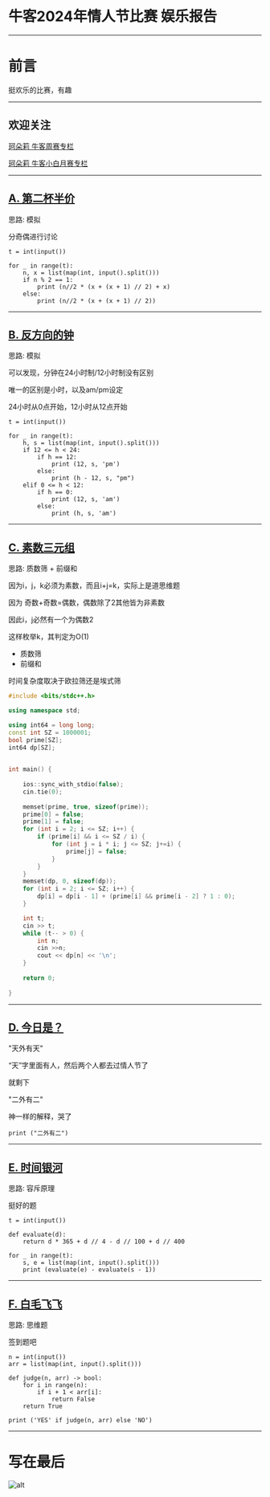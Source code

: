 
# 牛客2024年情人节比赛 娱乐报告

---
# 前言

挺欢乐的比赛，有趣

---

## 欢迎关注

[珂朵莉 牛客周赛专栏](https://www.nowcoder.com/issue/tutorial?zhuanlanId=09oWoj)

[珂朵莉 牛客小白月赛专栏](https://www.nowcoder.com/issue/tutorial?zhuanlanId=0pyBbm)


---
## [A. 第二杯半价](https://ac.nowcoder.com/acm/contest/75483/A)

思路: 模拟

分奇偶进行讨论

```python3 []
t = int(input())

for _ in range(t):
    n, x = list(map(int, input().split()))
    if n % 2 == 1:
        print (n//2 * (x + (x + 1) // 2) + x)
    else:
        print (n//2 * (x + (x + 1) // 2))
```

---
## [B. 反方向的钟](https://ac.nowcoder.com/acm/contest/75483/B)

思路: 模拟

可以发现，分钟在24小时制/12小时制没有区别

唯一的区别是小时，以及am/pm设定

24小时从0点开始，12小时从12点开始

```python3 []
t = int(input())

for _ in range(t):
    h, s = list(map(int, input().split()))
    if 12 <= h < 24:
        if h == 12:
            print (12, s, 'pm')
        else:
            print (h - 12, s, "pm")
    elif 0 <= h < 12:
        if h == 0:
            print (12, s, 'am')
        else:
            print (h, s, 'am')
```

---
## [C. 素数三元组](https://ac.nowcoder.com/acm/contest/75483/C)

思路: 质数筛 + 前缀和

因为i，j，k必须为素数，而且i+j=k，实际上是道思维题

因为 奇数+奇数=偶数，偶数除了2其他皆为非素数

因此i，j必然有一个为偶数2

这样枚举k，其判定为O(1)

- 质数筛
- 前缀和

时间复杂度取决于欧拉筛还是埃式筛


```c++ []
#include <bits/stdc++.h>

using namespace std;

using int64 = long long;
const int SZ = 1000001;
bool prime[SZ];
int64 dp[SZ];
    

int main() {
    
    ios::sync_with_stdio(false);
    cin.tie(0);
    
    memset(prime, true, sizeof(prime));
    prime[0] = false;
    prime[1] = false;
    for (int i = 2; i <= SZ; i++) {
        if (prime[i] && i <= SZ / i) {
            for (int j = i * i; j <= SZ; j+=i) {
                prime[j] = false;
            }
        }
    }
    memset(dp, 0, sizeof(dp));
    for (int i = 2; i <= SZ; i++) {
        dp[i] = dp[i - 1] + (prime[i] && prime[i - 2] ? 1 : 0);
    }

    int t;
    cin >> t;
    while (t-- > 0) {
        int n;
        cin >>n;
        cout << dp[n] << '\n';
    }
    
    return 0;
    
}
```


---
## [D. 今日是？](https://ac.nowcoder.com/acm/contest/75483/D)

"天外有天"

“天”字里面有人，然后两个人都去过情人节了

就剩下

"二外有二"

神一样的解释，哭了

```python3 []
print ("二外有二")
```


---
## [E. 时间银河](https://ac.nowcoder.com/acm/contest/75483/E)

思路: 容斥原理

挺好的题

```python3 []
t = int(input())

def evaluate(d):
    return d * 365 + d // 4 - d // 100 + d // 400

for _ in range(t):
    s, e = list(map(int, input().split()))
    print (evaluate(e) - evaluate(s - 1))
```

---
## [F. 白毛飞飞](https://ac.nowcoder.com/acm/contest/75483/F)

思路: 思维题

签到题吧

```python3 []
n = int(input())
arr = list(map(int, input().split()))

def judge(n, arr) -> bool:
    for i in range(n):
        if i + 1 < arr[i]:
            return False
    return True

print ('YES' if judge(n, arr) else 'NO')
```

---

# 写在最后

![alt](https://uploadfiles.nowcoder.com/images/20240214/446702330_1707919238651/D2B5CA33BD970F64A6301FA75AE2EB22)


